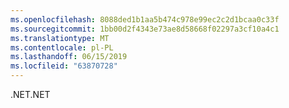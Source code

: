 ```yaml
---
ms.openlocfilehash: 8088ded1b1aa5b474c978e99ec2c2d1bcaa0c33f
ms.sourcegitcommit: 1bb00d2f4343e73ae8d58668f02297a3cf10a4c1
ms.translationtype: MT
ms.contentlocale: pl-PL
ms.lasthandoff: 06/15/2019
ms.locfileid: "63870728"
---
```

<span data-ttu-id="61e99-101">.NET</span><span class="sxs-lookup"><span data-stu-id="61e99-101">.NET</span></span>